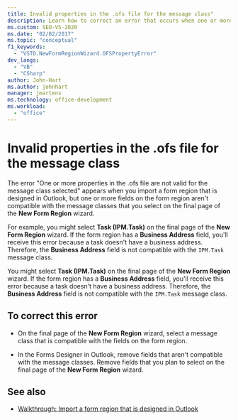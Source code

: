 ```yaml
---
title: Invalid properties in the .ofs file for the message class"
description: Learn how to correct an error that occurs when one or more properties in the .ofs file are not valid for the message class selected.
ms.custom: SEO-VS-2020
ms.date: "02/02/2017"
ms.topic: "conceptual"
f1_keywords:
  - "VSTO.NewFormRegionWizard.OFSPropertyError"
dev_langs:
  - "VB"
  - "CSharp"
author: John-Hart
ms.author: johnhart
manager: jmartens
ms.technology: office-development
ms.workload:
  - "office"
---
```

# Invalid properties in the .ofs file for the message class

  The error "One or more properties in the .ofs file are not valid for the message class selected" appears when you import a form region that is designed in Outlook, but one or more fields on the form region aren't compatible with the message classes that you select on the final page of the **New Form Region** wizard.

For example, you might select **Task (IPM.Task)** on the final page of the **New Form Region** wizard. If the form region has a **Business Address** field, you'll receive this error because a task doesn't have a business address. Therefore, the **Business Address** field is not compatible with the `IPM.Task` message class.

 You might select **Task (IPM.Task)** on the final page of the **New Form Region** wizard. If the form region has a **Business Address** field, you'll receive this error because a task doesn't have a business address. Therefore, the **Business Address** field is not compatible with the `IPM.Task` message class.

## To correct this error

- On the final page of the **New Form Region** wizard, select a message class that is compatible with the fields on the form region.

- In the Forms Designer in Outlook, remove fields that aren't compatible with the message classes. Remove fields that you plan to select on the final page of the **New Form Region** wizard.

## See also
- [Walkthrough: Import a form region that is designed in Outlook](../vsto/walkthrough-importing-a-form-region-that-is-designed-in-outlook.md)
